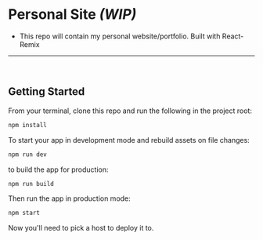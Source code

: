 # Personal Site _(WIP)_

- This repo will contain my personal website/portfolio. Built with React-Remix

<hr />
<br />

## Getting Started

From your terminal, clone this repo and run the following in the project root:

```sh
npm install
```

To start your app in development mode and rebuild assets on file changes:

```sh
npm run dev
```

to build the app for production:

```sh
npm run build
```

Then run the app in production mode:

```sh
npm start
```

Now you'll need to pick a host to deploy it to.
